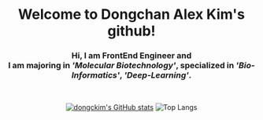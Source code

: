 <h1 align = 'center'>Welcome to Dongchan Alex Kim's github!</h1>
<h3 align = 'center'>Hi, I am FrontEnd Engineer and </br>I am majoring in <i>'Molecular Biotechnology'</i>, specialized in <i>'Bio-Informatics'</i>, <i>'Deep-Learning'</i>.</h3>
&nbsp
&nbsp

<div align = 'center'>

[![dongckim's GitHub stats](https://github-readme-stats.vercel.app/api?username=dongckim&show_icons=true)](https://github.com/anuraghazra/github-readme-stats)
![Top Langs](https://github-readme-stats.vercel.app/api/top-langs/?username=dongckim)

</div>
<!--
**Dongckim/Dongckim** is a ✨ _special_ ✨ repository because its `README.md` (this file) appears on your GitHub profile.

Here are some ideas to get you started:

- 🔭 I’m currently working on ...
- 🌱 I’m currently learning ...
- 👯 I’m looking to collaborate on ...
- 🤔 I’m looking for help with ...
- 💬 Ask me about ...
- 📫 How to reach me: ...
- 😄 Pronouns: ...
- ⚡ Fun fact: ...
-->
